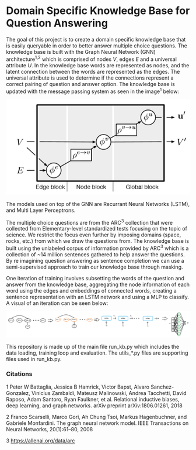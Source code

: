 # Domain Specific Knowledge Base for Question Answering

The goal of this project is to create a domain specific knowledge base 
that is easily queryable in order to better answer multiple choice questions.
The knowledge base is built with the Graph Neural Network (GNN) architecture<sup>1,2</sup> 
which is comprised of nodes *V*, edges *E* and a universal attribute *U*. 
In the knowledge base words are represented as nodes, and the latent connection
between the words are represented as the edges. The universal attribute is used to
determine if the connections represent a correct pairing of question and answer option.
The knowledge base is updated with the message passing system as seen in the image<sup>1</sup> below:

![message passing](https://github.com/kinne174/knowledge_base/blob/master/pictures/battaglia_message.PNG)

 The models used on top of the GNN are Recurrant Neural Networks (LSTM), and 
 Multi Layer Perceptrons.
 
 The multiple choice questions are from the ARC<sup>3</sup> collection that were
 collected from Elementary-level standardized tests focusing on the topic of
 science. We restrict the focus even further by imposing domains (space, rocks, etc.)
 from which we draw the questions from. The knowledge base is built using the
 unlabeled corpus of information provided by ARC<sup>3</sup> which is a collection
 of ~14 million sentences gathered to help answer the questions. By re imagining question
 answering as sentence completion we can use a semi-supervised approach to train
 our knowledge base through masking. 
 
 One iteration of training involves subsetting the words of the question and answer
 from the knowledge base, aggregating the node information of each word using the edges
 and embeddings of connected words, creating a sentence representation with an
 LSTM network and using a MLP to classify. A visual of an iteration can be seen below:
 
 ![my network](https://github.com/kinne174/knowledge_base/blob/master/pictures/my_network.png)

This repository is made up of the main file run_kb.py which includes the data
loading, training loop and evaluation. The utils_*.py files are supporting files
used in run_kb.py.

### Citations
1 Peter W Battaglia, Jessica B Hamrick, Victor Bapst, Alvaro Sanchez-Gonzalez, Vinicius Zambaldi, Mateusz Malinowski, Andrea Tacchetti, David Raposo, Adam Santoro, Ryan Faulkner, et al. Relational inductive biases, deep learning, and graph networks. arXiv preprint arXiv:1806.01261, 2018

2 Franco Scarselli, Marco Gori, Ah Chung Tsoi, Markus Hagenbuchner, and Gabriele Monfardini. The graph neural network model. IEEE Transactions on Neural Networks, 20(1):61–80, 2008

3 https://allenai.org/data/arc